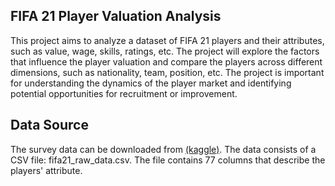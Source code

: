 ## FIFA 21 Player Valuation Analysis
This project aims to analyze a dataset of FIFA 21 players and their attributes, such as value, wage, skills, ratings, etc. The project will explore the factors that influence the player valuation and compare the players across different dimensions, such as nationality, team, position, etc. The project is important for understanding the dynamics of the player market and identifying potential opportunities for recruitment or improvement.

## Data Source
The survey data can be downloaded from [(kaggle)](https://www.kaggle.com/datasets/yagunnersya/fifa-21-messy-raw-dataset-for-cleaning-exploring?select=fifa21_raw_data.csv%E2%80%8B). The data consists of a CSV file: fifa21_raw_data.csv. The file contains 77 columns that describe the players' attribute.

